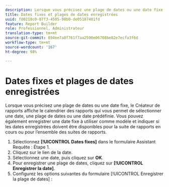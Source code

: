 ```yaml
---
description: Lorsque vous précisez une plage de dates ou une date fixe, le Créateur de rapports affiche le calendrier des rapports qui vous permet de sélectionner une date, une plage de dates ou une date prédéfinie. Vous pouvez également enregistrer une date fixe à utiliser comme modèle et indiquer si les dates enregistrées doivent être disponibles pour la suite de rapports en cours ou pour l’ensemble des suites de rapports.
title: Dates fixes et plages de dates enregistrées
uuid: f00218c0-07f3-4505-98b0-de05187401fd
feature: Report Builder
role: Professionnel, Administrateur
translation-type: tm+mt
source-git-commit: 894ee7a8f761f7aa2590e06708be82e7ecfa3f6d
workflow-type: tm+mt
source-wordcount: '167'
ht-degree: 98%

---
```



# Dates fixes et plages de dates enregistrées

Lorsque vous précisez une plage de dates ou une date fixe, le Créateur de rapports affiche le calendrier des rapports qui vous permet de sélectionner une date, une plage de dates ou une date prédéfinie. Vous pouvez également enregistrer une date fixe à utiliser comme modèle et indiquer si les dates enregistrées doivent être disponibles pour la suite de rapports en cours ou pour l’ensemble des suites de rapports.

1. Sélectionnez **[!UICONTROL Dates fixes]** dans le formulaire Assistant Requête : Étape 1.
1. Cliquez sur le lien de la date.
1. Sélectionnez une date, puis cliquez sur **OK**.
1. Pour enregistrer une plage de dates, cliquez sur **[!UICONTROL Enregistrer la date]**.
1. Configurez les options suivantes du formulaire [!UICONTROL Enregistrer la plage de dates] :
